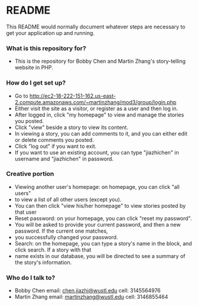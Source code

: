 # README #

This README would normally document whatever steps are necessary to get your application up and running.

### What is this repository for? ###

* This is the repository for Bobby Chen and Martin Zhang's story-telling website in PHP.

### How do I get set up? ###

* Go to http://ec2-18-222-151-162.us-east-2.compute.amazonaws.com/~martinzhang/mod3/group/login.php
* Either visit the site as a visitor, or register as a user and then log in.
* After logged in, click "my homepage" to view and manage the stories you posted.
* Click "view" beside a story to view its content.
* In viewing a story, you can add comments to it, and you can either edit or delete comments you posted.
* Click "log out" if you want to exit.
* If you want to use an existing account, you can type "jiazhichen" in username and "jiazhichen" in password.

### Creative portion ###
* Viewing another user's homepage: on homepage, you can click "all users" 
* to view a list of all other users (except you).
* You can then click "view his/her homepage" to view stories posted by that user
* Reset password: on your homepage, you can click "reset my password".
* You will be asked to provide your current password, and then a new password. If the current one matches, 
* you successfully changed your password.
* Search: on the homepage, you can type a story's name in the block, and click search. If a story with that
* name exists in our database, you will be directed to see a summary of the story's information.

### Who do I talk to? ###

* Bobby Chen email: chen.jiazhi@wustl.edu cell: 3145564976
* Martin Zhang email: martinzhang@wustl.edu cell: 3146855464
